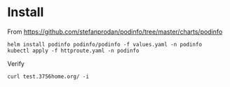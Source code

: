 # Install

From https://github.com/stefanprodan/podinfo/tree/master/charts/podinfo

```
helm install podinfo podinfo/podinfo -f values.yaml -n podinfo
kubectl apply -f httproute.yaml -n podinfo
```

Verify
```
curl test.3756home.org/ -i
```